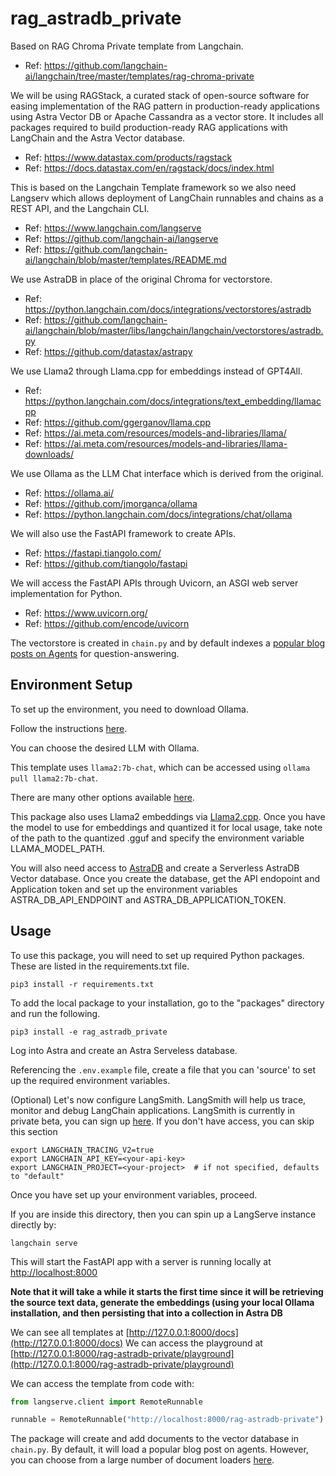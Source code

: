 # rag_astradb_private

Based on RAG Chroma Private template from Langchain.

- Ref: https://github.com/langchain-ai/langchain/tree/master/templates/rag-chroma-private

We will be using RAGStack, a curated stack of open-source software for easing implementation of the RAG pattern in production-ready applications using Astra Vector DB or Apache Cassandra as a vector store. It includes all packages required to build production-ready RAG applications with LangChain and the Astra Vector database.

- Ref: https://www.datastax.com/products/ragstack
- Ref: https://docs.datastax.com/en/ragstack/docs/index.html

This is based on the Langchain Template framework so we also need Langserv which allows deployment of LangChain runnables and chains as a REST API,  and the Langchain CLI.

- Ref: https://www.langchain.com/langserve
- Ref: https://github.com/langchain-ai/langserve
- Ref: https://github.com/langchain-ai/langchain/blob/master/templates/README.md

We use AstraDB in place of the original Chroma for vectorstore.

- Ref: https://python.langchain.com/docs/integrations/vectorstores/astradb
- Ref: https://github.com/langchain-ai/langchain/blob/master/libs/langchain/langchain/vectorstores/astradb.py
- Ref: https://github.com/datastax/astrapy

We use Llama2 through Llama.cpp for embeddings instead of GPT4All.

- Ref: https://python.langchain.com/docs/integrations/text_embedding/llamacpp
- Ref: https://github.com/ggerganov/llama.cpp
- Ref: https://ai.meta.com/resources/models-and-libraries/llama/
- Ref: https://ai.meta.com/resources/models-and-libraries/llama-downloads/

We use Ollama as the LLM Chat interface which is derived from the original.

- Ref: https://ollama.ai/
- Ref: https://github.com/jmorganca/ollama
- Ref: https://python.langchain.com/docs/integrations/chat/ollama

We will also use the FastAPI framework to create APIs.

- Ref: https://fastapi.tiangolo.com/
- Ref: https://github.com/tiangolo/fastapi

We will access the FastAPI APIs through Uvicorn, an ASGI web server implementation for Python.

- Ref: https://www.uvicorn.org/
- Ref: https://github.com/encode/uvicorn

The vectorstore is created in `chain.py` and by default indexes a [popular blog posts on Agents](https://lilianweng.github.io/posts/2023-06-23-agent/) for question-answering. 

## Environment Setup

To set up the environment, you need to download Ollama. 

Follow the instructions [here](https://python.langchain.com/docs/integrations/chat/ollama). 

You can choose the desired LLM with Ollama. 

This template uses `llama2:7b-chat`, which can be accessed using `ollama pull llama2:7b-chat`.

There are many other options available [here](https://ollama.ai/library).

This package also uses Llama2 embeddings via [Llama2.cpp](https://python.langchain.com/docs/integrations/text_embedding/llamacpp). Once you have the model to use for embeddings and quantized it for local usage, take note of the path to the quantized .gguf and specify the environment variable LLAMA_MODEL_PATH.

You will also need access to [AstraDB](https://astra.datastax.com/signup) and create a Serverless AstraDB Vector database. Once you create the database, get the API endopoint and Application token and set up the environment variables ASTRA_DB_API_ENDPOINT and ASTRA_DB_APPLICATION_TOKEN.

## Usage

To use this package, you will need to set up required Python packages. These are listed in the requirements.txt file.

```shell
pip3 install -r requirements.txt
```

To add the local package to your installation, go to the "packages" directory and run the following.

```shell
pip3 install -e rag_astradb_private
```

Log into Astra and create an Astra Serveless database.

Referencing the `.env.example` file, create a file that you can 'source' to set up the required environment variables.

(Optional) Let's now configure LangSmith. LangSmith will help us trace, monitor and debug LangChain applications. LangSmith is currently in private beta, you can sign up [here](https://smith.langchain.com/). If you don't have access, you can skip this section

```shell
export LANGCHAIN_TRACING_V2=true
export LANGCHAIN_API_KEY=<your-api-key>
export LANGCHAIN_PROJECT=<your-project>  # if not specified, defaults to "default"
```
Once you have set up your environment variables, proceed.

If you are inside this directory, then you can spin up a LangServe instance directly by:

```shell
langchain serve
```

This will start the FastAPI app with a server is running locally at 
[http://localhost:8000](http://localhost:8000)

**Note that it will take a while it starts the first time since it will be retrieving the source text data, generate the embeddings (using your local Ollama installation, and then persisting that into a collection in Astra DB**

We can see all templates at [http://127.0.0.1:8000/docs](http://127.0.0.1:8000/docs)
We can access the playground at [http://127.0.0.1:8000/rag-astradb-private/playground](http://127.0.0.1:8000/rag-astradb-private/playground)  

We can access the template from code with:

```python
from langserve.client import RemoteRunnable

runnable = RemoteRunnable("http://localhost:8000/rag-astradb-private")
```

The package will create and add documents to the vector database in `chain.py`. By default, it will load a popular blog post on agents. However, you can choose from a large number of document loaders [here](https://python.langchain.com/docs/integrations/document_loaders).
